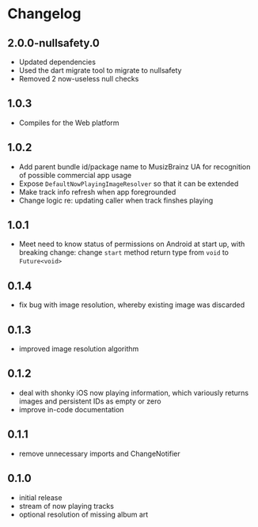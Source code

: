 # Changelog

## 2.0.0-nullsafety.0
- Updated dependencies
- Used the dart migrate tool to migrate to nullsafety
- Removed 2 now-useless null checks

## 1.0.3
- Compiles for the Web platform

## 1.0.2
- Add parent bundle id/package name to MusizBrainz UA for recognition of possible commercial app usage
- Expose `DefaultNowPlayingImageResolver` so that it can be extended
- Make track info refresh when app foregrounded
- Change logic re: updating caller when track finshes playing

## 1.0.1
- Meet need to know status of permissions on Android at start up, with breaking change: change `start` method return type from `void` to `Future<void>`

## 0.1.4
- fix bug with image resolution, whereby existing image was discarded

## 0.1.3
- improved image resolution algorithm

## 0.1.2
- deal with shonky iOS now playing information, which variously returns
  images and persistent IDs as empty or zero
- improve in-code documentation

## 0.1.1
- remove unnecessary imports and ChangeNotifier

## 0.1.0
- initial release
- stream of now playing tracks
- optional resolution of missing album art
